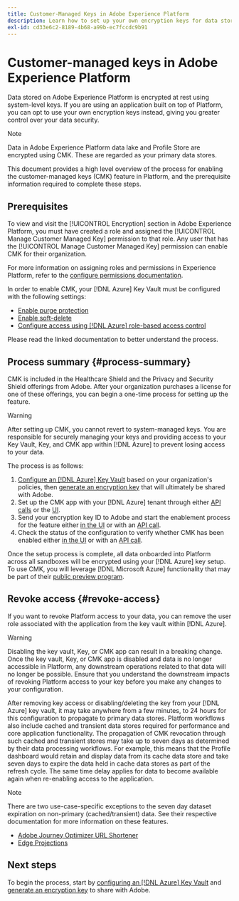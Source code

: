 ```yaml
---
title: Customer-Managed Keys in Adobe Experience Platform
description: Learn how to set up your own encryption keys for data stored in Adobe Experience Platform.
exl-id: cd33e6c2-8189-4b68-a99b-ec7fccdc9b91
---
```

# Customer-managed keys in Adobe Experience Platform

Data stored on Adobe Experience Platform is encrypted at rest using system-level keys. If you are using an application built on top of Platform, you can opt to use your own encryption keys instead, giving you greater control over your data security.

>[!NOTE]
>
>Data in Adobe Experience Platform data lake and Profile Store are encrypted using CMK. These are regarded as your primary data stores.

This document provides a high level overview of the process for enabling the customer-managed keys (CMK) feature in Platform, and the prerequisite information required to complete these steps.

## Prerequisites

To view and visit the [!UICONTROL Encryption] section in Adobe Experience Platform, you must have created a role and assigned the [!UICONTROL Manage Customer Managed Key] permission to that role. Any user that has the [!UICONTROL Manage Customer Managed Key] permission can enable CMK for their organization. 

For more information on assigning roles and permissions in Experience Platform, refer to the [configure permissions documentation](https://experienceleague.adobe.com/docs/platform-learn/getting-started-for-data-architects-and-data-engineers/configure-permissions.html).

In order to enable CMK, your [!DNL Azure] Key Vault must be configured with the following settings:

* [Enable purge protection](https://learn.microsoft.com/en-us/azure/key-vault/general/soft-delete-overview#purge-protection)
* [Enable soft-delete](https://learn.microsoft.com/en-us/azure/key-vault/general/soft-delete-overview)
* [Configure access using [!DNL Azure] role-based access control](https://learn.microsoft.com/en-us/azure/role-based-access-control/)

Please read the linked documentation to better understand the process.

## Process summary {#process-summary}

CMK is included in the Healthcare Shield and the Privacy and Security Shield offerings from Adobe. After your organization purchases a license for one of these offerings, you can begin a one-time process for setting up the feature.

>[!WARNING]
>
>After setting up CMK, you cannot revert to system-managed keys. You are responsible for securely managing your keys and providing access to your Key Vault, Key, and CMK app within [!DNL Azure] to prevent losing access to your data.

The process is as follows:

1. [Configure an [!DNL Azure] Key Vault](./azure-key-vault-config.md) based on your organization's policies, then [generate an encryption key](./azure-key-vault-config.md#generate-a-key) that will ultimately be shared with Adobe.
1. Set up the CMK app with your [!DNL Azure] tenant through either [API calls](./api-cmk-setup.md#register-app) or the [UI](./ui-cmk-setup.md#register-app). 
1. Send your encryption key ID to Adobe and start the enablement process for the feature either [in the UI](./ui-cmk-setup.md#send-to-adobe) or with an [API call](./api-cmk-setup.md#send-to-adobe).
1. Check the status of the configuration to verify whether CMK has been enabled either [in the UI](./ui-cmk-setup.md#check-status) or with an [API call](./api-cmk-setup.md#check-status).

Once the setup process is complete, all data onboarded into Platform across all sandboxes will be encrypted using your [!DNL Azure] key setup. To use CMK, you will leverage [!DNL Microsoft Azure] functionality that may be part of their [public preview program](https://azure.microsoft.com/en-ca/support/legal/preview-supplemental-terms/).

## Revoke access {#revoke-access}

If you want to revoke Platform access to your data, you can remove the user role associated with the application from the key vault within [!DNL Azure].

>[!WARNING]
>
>Disabling the key vault, Key, or CMK app can result in a breaking change. Once the key vault, Key, or CMK app is disabled and data is no longer accessible in Platform, any downstream operations related to that data will no longer be possible. Ensure that you understand the downstream impacts of revoking Platform access to your key before you make any changes to your configuration.

After removing key access or disabling/deleting the key from your [!DNL Azure] key vault, it may take anywhere from a few minutes, to 24 hours for this configuration to propagate to primary data stores. Platform workflows also include cached and transient data stores required for performance and core application functionality. The propagation of CMK revocation through such cached and transient stores may take up to seven days as determined by their data processing workflows. For example, this means that the Profile dashboard would retain and display data from its cache data store and take seven days to expire the data held in cache data stores as part of the refresh cycle. The same time delay applies for data to become available again when re-enabling access to the application.

>[!NOTE]
>
>There are two use-case-specific exceptions to the seven day dataset expiration on non-primary (cached/transient) data. See their respective documentation for more information on these features.<ul><li>[Adobe Journey Optimizer URL Shortener](https://experienceleague.adobe.com/docs/journey-optimizer/using/sms/sms-configuration.html#message-preset-sms)</li><li>[Edge Projections](https://experienceleague.adobe.com/docs/experience-platform/profile/home.html#edge-projections)</li></ul>

## Next steps

To begin the process, start by [configuring an [!DNL Azure] Key Vault](./azure-key-vault-config.md) and [generate an encryption key](./azure-key-vault-config.md#generate-a-key) to share with Adobe.
